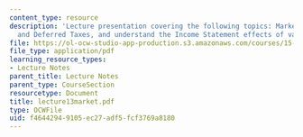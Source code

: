 ```yaml
---
content_type: resource
description: 'Lecture presentation covering the following topics: Marketable Securities
  and Deferred Taxes, and understand the Income Statement effects of valuation adjustments.'
file: https://ol-ocw-studio-app-production.s3.amazonaws.com/courses/15-501-introduction-to-financial-and-managerial-accounting-spring-2004/f46442949105ec27adf5fcf3769a8180_lecture13market.pdf
file_type: application/pdf
learning_resource_types:
- Lecture Notes
parent_title: Lecture Notes
parent_type: CourseSection
resourcetype: Document
title: lecture13market.pdf
type: OCWFile
uid: f4644294-9105-ec27-adf5-fcf3769a8180
---
```

